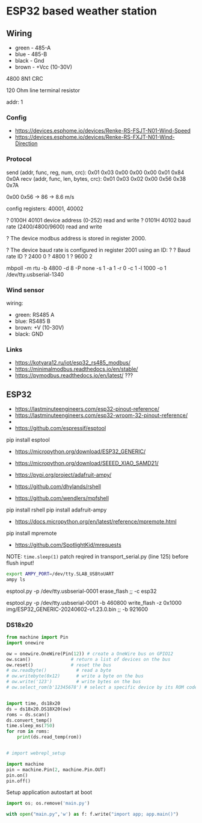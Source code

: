 # ESP32 based weather station

## Wiring

- green - 485-A
- blue  - 485-B
- black - Gnd
- brown - +Vcc (10-30V)

4800 8N1 CRC

120 Ohm line terminal resistor

addr: 1

### Config

- https://devices.esphome.io/devices/Renke-RS-FSJT-N01-Wind-Speed
- https://devices.esphome.io/devices/Renke-RS-FXJT-N01-Wind-Direction

### Protocol

send (addr, func, reg, num, crc): 0x01  0x03  0x00 0x00  0x00 0x01  0x84 0x0A
recv (addr, func, len, bytes, crc): 0x01  0x03  0x02  0x00 0x56  0x38 0x7A

0x00 0x56 -> 86 -> 8.6 m/s

config registers: 40001, 40002

? 0100H 40101 device address (0-252) read and write
? 0101H 40102 baud rate (2400/4800/9600) read and write

? The device modbus address is stored in register 2000.

? The device baud rate is configured in register 2001 using an ID:
?
? Baud rate ID
? 2400  0
? 4800  1
? 9600  2

mbpoll -m rtu -b 4800 -d 8 -P none -s 1 -a 1 -r 0 -c 1 -l 1000 -o 1 /dev/tty.usbserial-1340

### Wind sensor

wiring:

- green: RS485 A
- blue:  RS485 B
- brown: +V (10-30V)
- black: GND
  
### Links

- https://kotyara12.ru/iot/esp32_rs485_modbus/
- https://minimalmodbus.readthedocs.io/en/stable/
- https://pymodbus.readthedocs.io/en/latest/ ???

## ESP32

- https://lastminuteengineers.com/esp32-pinout-reference/
- https://lastminuteengineers.com/esp32-wroom-32-pinout-reference/
- 
- https://github.com/espressif/esptool

pip install esptool

- https://micropython.org/download/ESP32_GENERIC/
- https://micropython.org/download/SEEED_XIAO_SAMD21/

- https://pypi.org/project/adafruit-ampy/

- https://github.com/dhylands/rshell
- https://github.com/wendlers/mpfshell

pip install rshell
pip install adafruit-ampy

- https://docs.micropython.org/en/latest/reference/mpremote.html

pip install mpremote

- https://github.com/SpotlightKid/mrequests

NOTE: `time.sleep(1)` patch reqired in transport_serial.py (line 125) before flush input!

```sh
export AMPY_PORT=/dev/tty.SLAB_USBtoUART
ampy ls
```

esptool.py -p /dev/tty.usbserial-0001  erase_flash
;; -c esp32

esptool.py -p /dev/tty.usbserial-0001 -b 460800 write_flash -z 0x1000 img/ESP32_GENERIC-20240602-v1.23.0.bin
;; -b 921600

### DS18x20

```python
from machine import Pin
import onewire

ow = onewire.OneWire(Pin(12)) # create a OneWire bus on GPIO12
ow.scan()               # return a list of devices on the bus
ow.reset()              # reset the bus
# ow.readbyte()           # read a byte
# ow.writebyte(0x12)      # write a byte on the bus
# ow.write('123')         # write bytes on the bus
# ow.select_rom(b'12345678') # select a specific device by its ROM code
```

```python

import time, ds18x20
ds = ds18x20.DS18X20(ow)
roms = ds.scan()
ds.convert_temp()
time.sleep_ms(750)
for rom in roms:
    print(ds.read_temp(rom))

```

```python

# import webrepl_setup

import machine
pin = machine.Pin(2, machine.Pin.OUT)
pin.on()
pin.off()

```

Setup application autostart at boot

```python
import os; os.remove('main.py')

with open("main.py",'w') as f: f.write("import app; app.main()")
```
